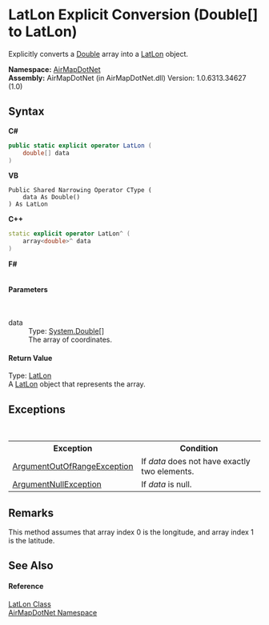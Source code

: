 # LatLon&nbsp;Explicit Conversion (Double[] to LatLon)
 

Explicitly converts a <a href="http://msdn2.microsoft.com/en-us/library/643eft0t" target="_blank">Double</a> array into a <a href="a7e51562-8516-7f75-bd21-4eaf0cd97fa8">LatLon</a> object.

**Namespace:**&nbsp;<a href="b5783ccd-d544-c2c9-c0be-1f622d02460a">AirMapDotNet</a><br />**Assembly:**&nbsp;AirMapDotNet (in AirMapDotNet.dll) Version: 1.0.6313.34627 (1.0)

## Syntax

**C#**<br />
``` C#
public static explicit operator LatLon (
	double[] data
)
```

**VB**<br />
``` VB
Public Shared Narrowing Operator CType ( 
	data As Double()
) As LatLon
```

**C++**<br />
``` C++
static explicit operator LatLon^ (
	array<double>^ data
)
```

**F#**<br />
``` F#

```


#### Parameters
&nbsp;<dl><dt>data</dt><dd>Type: <a href="http://msdn2.microsoft.com/en-us/library/643eft0t" target="_blank">System.Double</a>[]<br />The array of coordinates.</dd></dl>

#### Return Value
Type: <a href="a7e51562-8516-7f75-bd21-4eaf0cd97fa8">LatLon</a><br />A <a href="a7e51562-8516-7f75-bd21-4eaf0cd97fa8">LatLon</a> object that represents the array.

## Exceptions
&nbsp;<table><tr><th>Exception</th><th>Condition</th></tr><tr><td><a href="http://msdn2.microsoft.com/en-us/library/8xt94y6e" target="_blank">ArgumentOutOfRangeException</a></td><td>If *data* does not have exactly two elements.</td></tr><tr><td><a href="http://msdn2.microsoft.com/en-us/library/27426hcy" target="_blank">ArgumentNullException</a></td><td>If *data* is null.</td></tr></table>

## Remarks
This method assumes that array index 0 is the longitude, and array index 1 is the latitude.

## See Also


#### Reference
<a href="a7e51562-8516-7f75-bd21-4eaf0cd97fa8">LatLon Class</a><br /><a href="b5783ccd-d544-c2c9-c0be-1f622d02460a">AirMapDotNet Namespace</a><br />